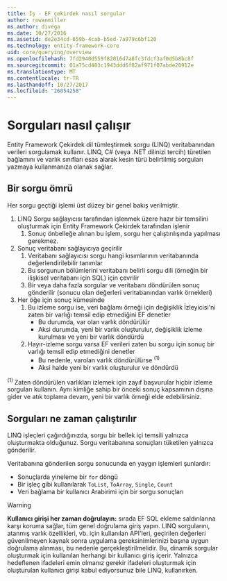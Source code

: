 ```yaml
---
title: İş - EF çekirdek nasıl sorgular
author: rowanmiller
ms.author: divega
ms.date: 10/27/2016
ms.assetid: de2e34cd-659b-4cab-b5ed-7a979c6bf120
ms.technology: entity-framework-core
uid: core/querying/overview
ms.openlocfilehash: 7fd2940d559f82016d7a8fc3fdcf3af0d5b8bc8f
ms.sourcegitcommit: 01a75cd483c1943ddd6f82af971f07abde20912e
ms.translationtype: MT
ms.contentlocale: tr-TR
ms.lasthandoff: 10/27/2017
ms.locfileid: "26054258"
---
```

# <a name="how-queries-work"></a>Sorguları nasıl çalışır

Entity Framework Çekirdek dil tümleştirmek sorgu (LINQ) veritabanından verileri sorgulamak kullanır. LINQ, C# (veya .NET dilinizi tercih) türetilen bağlamını ve varlık sınıfları esas alarak kesin türü belirtilmiş sorguları yazmaya kullanmanıza olanak sağlar.

## <a name="the-life-of-a-query"></a>Bir sorgu ömrü

Her sorgu geçtiği işlemi üst düzey bir genel bakış verilmiştir.

1. LINQ Sorgu sağlayıcısı tarafından işlenmek üzere hazır bir temsilini oluşturmak için Entity Framework Çekirdek tarafından işlenir
   1. Sonuç önbelleğe alınan bu işlem, sorgu her çalıştırılışında yapılması gerekmez.
2. Sonuç veritabanı sağlayıcıya geçirilir
   1. Veritabanı sağlayıcısı sorgu hangi kısımlarının veritabanında değerlendirilebilir tanımlar
   2. Bu sorgunun bölümlerini veritabanı belirli sorgu dili (örneğin bir ilişkisel veritabanı için SQL) için çevrilir
   3. Bir veya daha fazla sorgular ve veritabanı döndürülen sonuç gönderilir (sonucu olan değerleri veritabanından varlık örnekleri)
3. Her öğe için sonuç kümesinde
   1. Bu izleme sorgu ise, veri bağlamı örneği için değişiklik İzleyicisi'ni zaten bir varlığı temsil edip etmediğini EF denetler
      * Bu durumda, var olan varlık döndürülür
      * Aksi durumda, yeni bir varlık oluşturulur, değişiklik izleme kurulması ve yeni bir varlık döndürdü
   2. Hayır-izleme sorgu varsa EF verileri zaten bu sorgu için sonuç bir varlığı temsil edip etmediğini denetler
      * Bu nedenle, varolan varlık döndürülürse <sup>(1)</sup>
      * Aksi halde yeni bir varlık oluşturulur ve döndürdü

<sup>(1) </sup> Zaten döndürülen varlıkları izlemek için zayıf başvurular hiçbir izleme sorguları kullanın. Aynı kimliğe sahip bir önceki sonuç kapsamının dışına gider ve atık toplama devam, yeni bir varlık örneği elde edebilirsiniz.

## <a name="when-queries-are-executed"></a>Sorguları ne zaman çalıştırılır

LINQ işleçleri çağırdığınızda, sorgu bir bellek içi temsili yalnızca oluşturmakta olduğunuz. Sorgu veritabanına sonuçları tüketilen yalnızca gönderilir.

Veritabanına gönderilen sorgu sonucunda en yaygın işlemleri şunlardır:
* Sonuçlarda yineleme bir `for` döngü
* Bir işleç gibi kullanılarak `ToList`, `ToArray`, `Single`, `Count`
* Veri bağlama bir kullanıcı Arabirimi için bir sorgu sonuçları

> [!WARNING]  
> **Kullanıcı girişi her zaman doğrulayın:** sırada EF SQL ekleme saldırılarına karşı koruma sağlar, tüm genel doğrulama giriş yapın. LINQ sorgularını, atanmış varlık özellikleri, vb. için kullanılan API'leri, geçirilen değerleri güvenilmeyen kaynak sonra uygulama gereksinimlerinizi başına uygun doğrulama alınması, bu nedenle gerçekleştirilmelidir. Bu, dinamik sorgular oluşturmak için kullanılan herhangi bir kullanıcı giriş içerir. Yalnızca hedeflenen ifadeleri emin olmanız gerekir ifadeleri oluşturmak için oluşturulan kullanıcı girişi kabul ediyorsunuz bile LINQ, kullanırken.
